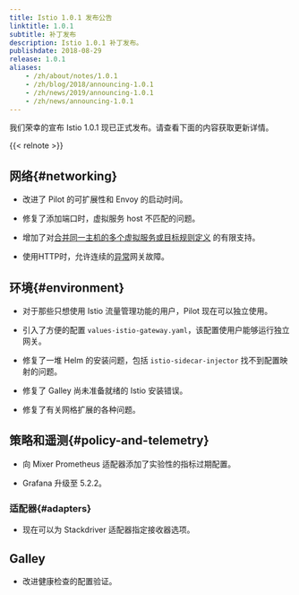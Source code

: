 ```yaml
---
title: Istio 1.0.1 发布公告
linktitle: 1.0.1
subtitle: 补丁发布
description: Istio 1.0.1 补丁发布。
publishdate: 2018-08-29
release: 1.0.1
aliases:
    - /zh/about/notes/1.0.1
    - /zh/blog/2018/announcing-1.0.1
    - /zh/news/2019/announcing-1.0.1
    - /zh/news/announcing-1.0.1
---
```


我们荣幸的宣布 Istio 1.0.1 现已正式发布。请查看下面的内容获取更新详情。

{{< relnote >}}

## 网络{#networking}

- 改进了 Pilot 的可扩展性和 Envoy 的启动时间。

- 修复了添加端口时，虚拟服务 host 不匹配的问题。

- 增加了对[合并同一主机的多个虚拟服务或目标规则定义](/zh/docs/ops/best-practices/traffic-management/#split-virtual-services) 的有限支持。

- 使用HTTP时，允许连续的[异常](https://www.envoyproxy.io/docs/envoy/latest/api-v2/api/v2/cluster/outlier_detection.proto)网关故障。

## 环境{#environment}

- 对于那些只想使用 Istio 流量管理功能的用户，Pilot 现在可以独立使用。

- 引入了方便的配置 `values-istio-gateway.yaml`，该配置使用户能够运行独立网关。

- 修复了一堆 Helm 的安装问题，包括 `istio-sidecar-injector` 找不到配置映射的问题。

- 修复了 Galley 尚未准备就绪的 Istio 安装错误。

- 修复了有关网格扩展的各种问题。

## 策略和遥测{#policy-and-telemetry}

- 向 Mixer Prometheus 适配器添加了实验性的指标过期配置。

- Grafana 升级至 5.2.2。

### 适配器{#adapters}

- 现在可以为 Stackdriver 适配器指定接收器选项。

## Galley

- 改进健康检查的配置验证。
